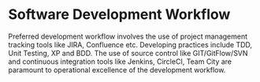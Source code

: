 # Software Development Workflow

Preferred development workflow involves the use of project management tracking tools like JIRA, Confluence etc. Developing practices include TDD, Unit Testing, XP and BDD. 
The use of source control like GIT/GitFlow/SVN and continuous integration tools like Jenkins, CircleCI, Team City are paramount to operational excellence of the development workflow.
